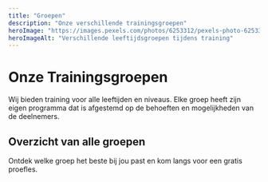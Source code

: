 ```yaml
---
title: "Groepen"
description: "Onze verschillende trainingsgroepen"
heroImage: "https://images.pexels.com/photos/6253312/pexels-photo-6253312.jpeg?auto=compress&cs=tinysrgb&w=800"
heroImageAlt: "Verschillende leeftijdsgroepen tijdens training"
---
```


# Onze Trainingsgroepen

Wij bieden training voor alle leeftijden en niveaus. Elke groep heeft zijn eigen programma dat is afgestemd op de behoeften en mogelijkheden van de deelnemers.

## Overzicht van alle groepen

Ontdek welke groep het beste bij jou past en kom langs voor een gratis proefles.